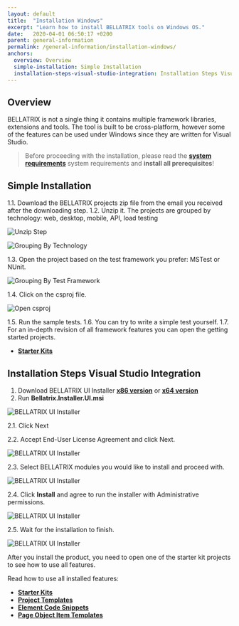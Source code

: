 ```yaml
---
layout: default
title:  "Installation Windows"
excerpt: "Learn how to install BELLATRIX tools on Windows OS."
date:   2020-04-01 06:50:17 +0200
parent: general-information
permalink: /general-information/installation-windows/
anchors:
  overview: Overview
  simple-installation: Simple Installation
  installation-steps-visual-studio-integration: Installation Steps Visual Studio Integration
---
```

Overview
--------
BELLATRIX is not a single thing it contains multiple framework libraries, extensions and tools. The tool is built to be cross-platform, however some of the features can be used under Windows since they are written for Visual Studio.

> Before proceeding with the installation, please read the [**system requirements**](system-requirements.md) system requirements and **install all prerequisites**!

Simple Installation
------------------
1.1. Download the BELLATRIX projects zip file from the email you received after the downloading step.
1.2. Unzip it. The projects are grouped by technology: web, desktop, mobile, API, load testing

![Unzip Step](images/unzip-bellatrix-templates.png)

![Grouping By Technology](images/projects-grouping-by-technology.png)

1.3. Open the project based on the test framework you prefer: MSTest or NUnit.

![Grouping By Test Framework](images/projects-templates-grouping-by-test-framework.png)

1.4. Click on the csproj file.

![Open csproj](images/open-csproj.png)

1.5. Run the sample tests.
1.6. You can try to write a simple test yourself.
1.7. For an in-depth revision of all framework features you can open the getting started projects.

- [**Starter Kits**](how-to-use-starter-kits.md)

Installation Steps Visual Studio Integration
------------------
1. Download BELLATRIX UI Installer [**x86 version**](installers/Bellatrix.Installer.UI-1.9.7.0-x86.msi) or [**x64 version**](installers/Bellatrix.Installer.UI-1.9.7.0-x64.msi)
2. Run **Bellatrix.Installer.UI.msi**

![BELLATRIX UI Installer](images/bellatrix-ui-installer.png)

2.1. Click Next

2.2. Accept End-User License Agreement and click Next.

![BELLATRIX UI Installer](images/ui-intaller-step2.png)

2.3. Select BELLATRIX modules you would like to install and proceed with.

![BELLATRIX UI Installer](images/ui-intaller-step3.png)

2.4. Click **Install** and agree to run the installer with Administrative permissions.

![BELLATRIX UI Installer](images/ui-intaller-step4.png)

2.5. Wait for the installation to finish.

![BELLATRIX UI Installer](images/ui-intaller-step5.png)

After you install the product, you need to open one of the starter kit projects to see how to use all features. 

Read how to use all installed features:

- [**Starter Kits**](how-to-use-starter-kits.md)
- [**Project Templates**](https://docs.bellatrix.solutions/web-automation/templates)
- [**Element Code Snippets**](https://docs.bellatrix.solutions/web-automation/elements-snippets/)
- [**Page Object Item Templates**](https://docs.bellatrix.solutions/web-automation/page-objects/)
